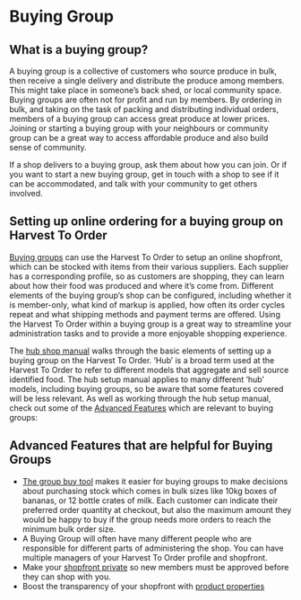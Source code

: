 # Buying Group
## What is a buying group?

A buying group is a collective of customers who source produce in bulk, then receive a single delivery and distribute the produce among members. This might take place in someone’s back shed, or local community space. Buying groups are often not for profit and run by members. By ordering in bulk, and taking on the task of packing and distributing individual orders, members of a buying group can access great produce at lower prices. Joining or starting a buying group with your neighbours or community group can be a great way to access affordable produce and also build sense of community.

If a shop delivers to a buying group, ask them about how you can join. Or if you want to start a new buying group, get in touch with a shop to see if it can be accommodated, and talk with your community to get others involved.

## Setting up online ordering for a buying group on Harvest To Order

[Buying groups](/consumer-buying-groups.md) can use the Harvest To Order to setup an online shopfront, which can be stocked with items from their various suppliers. Each supplier has a corresponding profile, so as customers are shopping, they can learn about how their food was produced and where it’s come from. Different elements of the buying group’s shop can be configured, including whether it is member-only, what kind of markup is applied, how often its order cycles repeat and what shipping methods and payment terms are offered. Using the Harvest To Order within a buying group is a great way to streamline your administration tasks and to provide a more enjoyable shopping experience.

The [hub shop manual](/hubs-set-up-guide.md) walks through the basic elements of setting up a buying group on the Harvest To Order. ‘Hub’ is a broad term used at the Harvest To Order to refer to different models that aggregate and sell source identified food. The hub setup manual applies to many different ‘hub’ models, including buying groups, so be aware that some features covered will be less relevant. As well as working through the hub setup manual, check out some of the [Advanced Features](/advanced-features.md) which are relevant to buying groups:

  
## Advanced Features that are helpful for Buying Groups
* [The group buy tool](/group-buy.md) makes it easier for buying groups to make decisions about purchasing stock which comes in bulk sizes like 10kg boxes of bananas, or 12 bottle crates of milk. Each customer can indicate their preferred order quantity at checkout, but also the maximum amount they would be happy to buy if the group needs more orders to reach the minimum bulk order size.
* A Buying Group will often have many different people who are responsible for different parts of administering the shop. You can have multiple managers of your Harvest To Order profile and shopfront.
* Make your [shopfront private](/private-shopfront.md) so new members must be approved before they can shop with you.
* Boost the transparency of your shopfront with [product properties](/product-properties.md)

